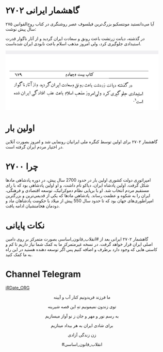 # گاهشمار ایرانی ۲۷۰۲
آیا می‌دانستید مونتسکیو بزرگ‌ترین فیلسوف عصر روشنگری در کتاب روح‌القوانین ۲۷۵ سال پیش نوشت:

در گذشته، دیانت زرتشت باعث رونق و سعادت ایران گردید و از آثار ناگوار قدرت استبدادی جلوگیری کرد، ولی امروز مذهب اسلام باعث نابودی ایران شده‌است.

<img src="https://github.com/A2700/Calendar/blob/main/Montesquieu.jpg" alt="Montesquieu" />

# اولین بار
گاهشمار ۲۷۰۲ برای اولین توسط کنگره ملی ایرانیان رونمایی شد و امروز بصورت آنلاین در اختیار مردم ایران گرفته است.

# چرا ۲۷۰۰
امپراتوری دولت کشوری اولین بار در حدود 2700 سال پیش، در دوره پادشاهی مادها شکل گرفت. اولین پادشاه ایران، دیاکو نام داشت، و او اولین پادشاهی بود که با رای مستقیم مردم انتخاب شد. او با برپایی نظام دموکراتیک، توسعه اقتصادی و فرهنگی، ایران را به شکوه و عظمت رساند. پادشاهی مادها که یکی از قدیمی‌ترین و بزرگترین امپراطوری‌های جهان بود که تا حدود سال 550 پیش از میلاد با حکومت پادشاهان ماد و دودمان هخامنشیان ادامه یافت.

# نکات پایانی
گاهشمار ۲۷۰۲ ایرانی  بعد از #انقلاب_قانون_اساسی بصورت متمرکز بر روی دامین اصلی ایران قرار خواهد گرفت.
در نسخه غیرمتمرکز ما به کمک شما نیاز داریم تا کم و کاستی هایی که وجود دارد برطرف و اضافه کنیم پس اگر توسعه دهنده هستید در این راه به ما کمک کنید.

# Channel Telegram
<a href="https://t.me/iRDate_Org">iRDate_ORG</a>

<p align="center">
ما فرزند فریدونیم کنار آب و آیینه
</p>
<p align="center">
توی زندون نمیمونیم تهِ این قصه شیرینه
</p>
<p align="center">
به رسم نور و مهر و جان ز نو آواز میسازیم
</p>
<p align="center">
برای شادی ایران به هر بیداد میتازیم
</p>
<p align="center">
زن زندگی آزادی
</p>
<p align="center">
#انقلاب_قانون_اساسی
</p>
